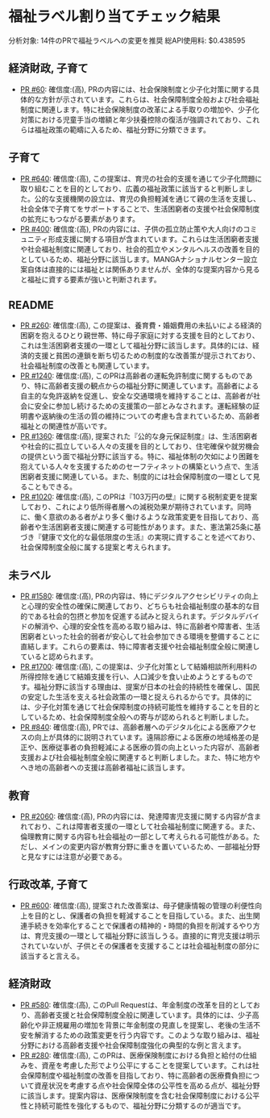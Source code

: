 # 福祉ラベル割り当てチェック結果

分析対象: 14件のPRで福祉ラベルへの変更を推奨
総API使用料: $0.438595

## 経済財政, 子育て

- [PR #60](https://github.com/team-mirai/policy/pull/60): 確信度:(高), PRの内容には、社会保険制度と少子化対策に関する具体的な方針が示されています。これらは、社会保障制度全般および社会福祉制度に関連します。特に社会保険制度の改革による手取りの増加や、少子化対策における児童手当の増額と年少扶養控除の復活が強調されており、これらは福祉政策の範疇に入るため、福祉分野に分類できます。

## 子育て

- [PR #640](https://github.com/team-mirai/policy/pull/640): 確信度:(高), この提案は、育児の社会的支援を通じて少子化問題に取り組むことを目的としており、広義の福祉政策に該当すると判断しました。公的な支援機関の設立は、育児の負担軽減を通じて親の生活を支援し、社会全体で子育てをサポートすることで、生活困窮者の支援や社会保障制度の拡充にもつながる要素があります。
- [PR #400](https://github.com/team-mirai/policy/pull/400): 確信度:(高), PRの内容には、子供の孤立防止策や大人向けのコミュニティ形成支援に関する項目が含まれています。これらは生活困窮者支援や社会福祉制度に関連しており、社会的孤立やメンタルヘルスの改善を目的としているため、福祉分野に該当します。MANGAナショナルセンター設立案自体は直接的には福祉とは関係ありませんが、全体的な提案内容から見ると福祉に資する要素が強いと判断されます。

## README

- [PR #260](https://github.com/team-mirai/policy/pull/260): 確信度:(高), この提案は、養育費・婚姻費用の未払いによる経済的困窮を抱えるひとり親世帯、特に母子家庭に対する支援を目的としており、これは生活困窮者支援の一環として福祉分野に該当します。具体的には、経済的支援と貧困の連鎖を断ち切るための制度的な改善策が提示されており、社会福祉制度の改善とも関連しています。
- [PR #1240](https://github.com/team-mirai/policy/pull/1240): 確信度:(高), このPRは高齢者の運転免許制度に関するものであり、特に高齢者支援の観点からの福祉分野に関連しています。高齢者による自主的な免許返納を促進し、安全な交通環境を維持することは、高齢者が社会に安全に参加し続けるための支援策の一部とみなされます。運転経験の証明書や返納後の生活の質の維持についての考慮も含まれているため、高齢者福祉との関連性が高いです。
- [PR #1360](https://github.com/team-mirai/policy/pull/1360): 確信度:(高), 提案された『公的な身元保証制度』は、生活困窮者や社会的に孤立している人々の支援を目的としており、住宅確保や就労機会の提供という面で福祉分野に該当する。特に、福祉体制の欠如により困難を抱えている人々を支援するためのセーフティネットの構築という点で、生活困窮者支援に関連している。また、制度的には社会保障制度の一環として見ることもできる。
- [PR #1020](https://github.com/team-mirai/policy/pull/1020): 確信度:(高), このPRは『103万円の壁』に関する税制変更を提案しており、これにより低所得者層への減税効果が期待されています。同時に、働く意欲のある者がより多く働けるような政策変更を目指しており、高齢者や生活困窮者支援に関連する可能性があります。また、憲法第25条に基づき『健康で文化的な最低限度の生活』の実現に資することを述べており、社会保障制度全般に属する提案と考えられます。

## 未ラベル

- [PR #1580](https://github.com/team-mirai/policy/pull/1580): 確信度:(高), PRの内容は、特にデジタルアクセシビリティの向上と心理的安全性の確保に関連しており、どちらも社会福祉制度の基本的な目的である社会的包摂と参加を促進する試みと捉えられます。デジタルデバイドの解消や、心理的安全性を高める取り組みは、特に高齢者や障害者、生活困窮者といった社会的弱者が安心して社会参加できる環境を整備することに直結します。これらの要素は、特に障害者支援や社会福祉制度全般に関連していると認められます。
- [PR #1700](https://github.com/team-mirai/policy/pull/1700): 確信度:(高), この提案は、少子化対策として結婚相談所利用料の所得控除を通じて結婚支援を行い、人口減少を食い止めようとするものです。福祉分野に該当する理由は、提案が日本の社会的持続性を確保し、国民の安定した生活を支える社会政策の一環と捉えられるからです。具体的には、少子化対策を通じて社会保障制度の持続可能性を維持することを目的としているため、社会保障制度全般への寄与が認められると判断しました。
- [PR #840](https://github.com/team-mirai/policy/pull/840): 確信度:(高), PRでは、高齢者層へのデジタル化による医療アクセスの向上が具体的に説明されています。遠隔診療による医療の地域格差の是正や、医療従事者の負担軽減による医療の質の向上といった内容が、高齢者支援および社会福祉制度全般に関連すると判断しました。また、特に地方やへき地の高齢者への支援は高齢者福祉に該当します。

## 教育

- [PR #2060](https://github.com/team-mirai/policy/pull/2060): 確信度:(高), PRの内容には、発達障害児支援に関する内容が含まれており、これは障害者支援の一環として社会福祉制度に関連する。また、倫理教育に関する内容も社会福祉の一部として考えられる可能性がある。ただし、メインの変更内容が教育分野に重きを置いているため、一部福祉分野と見なすには注意が必要である。

## 行政改革, 子育て

- [PR #600](https://github.com/team-mirai/policy/pull/600): 確信度:(高), 提案された改善案は、母子健康情報の管理の利便性向上を目的とし、保護者の負担を軽減することを目指している。また、出生関連手続きを効率化することで保護者の精神的・時間的負担を削減するやり方は、育児支援の一環として福祉分野に該当しうる。直接的に育児支援は明示されていないが、子供とその保護者を支援することは社会福祉制度の部分に該当すると言える。

## 経済財政

- [PR #580](https://github.com/team-mirai/policy/pull/580): 確信度:(高), このPull Requestは、年金制度の改革を目的としており、高齢者支援と社会保障制度全般に関連しています。具体的には、少子高齢化や非正規雇用の増加を背景に年金制度の見直しを提案し、老後の生活不安を解消するための政策変更を行う内容です。このような取り組みは、福祉分野における高齢者支援や社会保障制度強化の典型的な例と言えます。
- [PR #280](https://github.com/team-mirai/policy/pull/280): 確信度:(高), このPRは、医療保険制度における負担と給付の仕組みを、資産を考慮した形でより公平にすることを提案しています。これは社会保障制度や福祉制度の改善を目指しており、特に高齢者の医療費負担について資産状況を考慮する点や社会保障全体の公平性を高める点が、福祉分野に該当します。提案内容は、医療保険制度を含む社会保障制度における公平性と持続可能性を強化するもので、福祉分野に分類するのが適当です。

